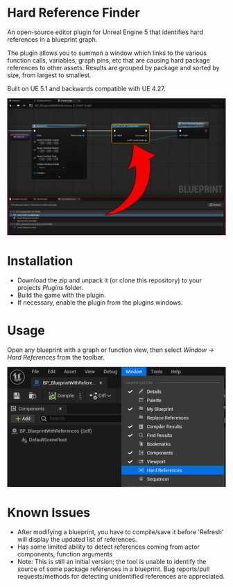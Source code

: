 # Hard Reference Finder

An open-source editor plugin for Unreal Engine 5 that identifies hard references in a blueprint graph.

The plugin allows you to summon a window which links to the various function calls, variables, graph pins, etc that are causing hard package references to other assets. Results are grouped by package and sorted by size, from largest to smallest.

Built on UE 5.1 and backwards compatible with UE 4.27.

![Image showing plugin usage in an example blueprint](Documentation/main-image.png)


# Installation

- Download the zip and unpack it (or clone this repository) to your projects *Plugins* folder.
- Build the game with the plugin.
- If necessary, enable the plugin from the plugins windows.

# Usage

Open any blueprint with a graph or function view, then select *Window -> Hard References* from the toolbar.

![Image showing how to summon the hard references viewport](Documentation/usage-guide.png)


# Known Issues
- After modifying a blueprint, you have to compile/save it before 'Refresh' will display the updated list of references.
- Has some limited ability to detect references coming from actor components, function arguments
- Note: This is still an initial version; the tool is unable to identify the source of some package references in a blueprint.  Bug reports/pull requests/methods for detecting unidentified references are appreciated.
